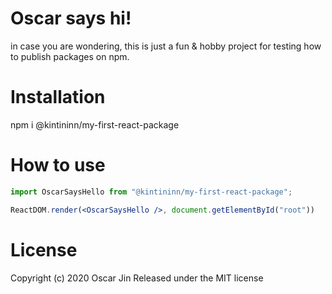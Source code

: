 # Oscar says hi! 

in case you are wondering, this is just a fun & hobby project for testing how to publish packages on npm.

# Installation

npm i @kintininn/my-first-react-package

# How to use 

```jsx
import OscarSaysHello from "@kintininn/my-first-react-package";

ReactDOM.render(<OscarSaysHello />, document.getElementById("root"))
```

# License 

Copyright (c) 2020 Oscar Jin
Released under the MIT license
